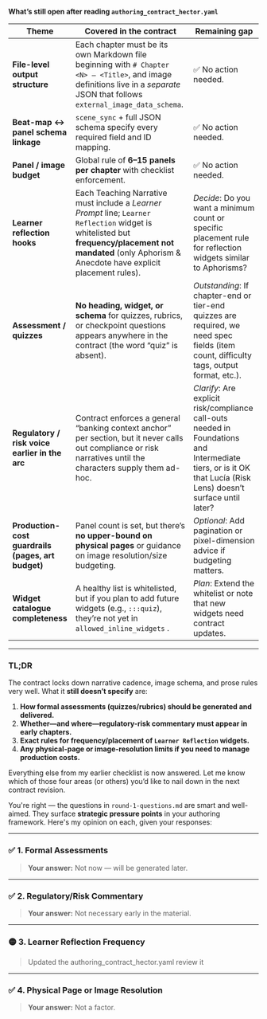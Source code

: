 **What’s still open after reading `authoring_contract_hector.yaml`**

| Theme                                              | Covered in the contract                                                                                                                                                                                     | Remaining gap                                                                                                                                                   |
| -------------------------------------------------- | ----------------------------------------------------------------------------------------------------------------------------------------------------------------------------------------------------------- | --------------------------------------------------------------------------------------------------------------------------------------------------------------- |
| **File-level output structure**                    | Each chapter must be its own Markdown file beginning with `# Chapter <N> – <Title>`, and image definitions live in a *separate* JSON that follows `external_image_data_schema`.                             | ✅ No action needed.                                                                                                                                             |
| **Beat-map ↔ panel schema linkage**                | `scene_sync` + full JSON schema specify every required field and ID mapping.                                                                                                                                | ✅ No action needed.                                                                                                                                             |
| **Panel / image budget**                           | Global rule of **6–15 panels per chapter** with checklist enforcement.                                                                                                                                      | ✅ No action needed.                                                                                                                                             |
| **Learner reflection hooks**                       | Each Teaching Narrative must include a *Learner Prompt* line; `Learner Reflection` widget is whitelisted but **frequency/placement not mandated** (only Aphorism & Anecdote have explicit placement rules). | *Decide*: Do you want a minimum count or specific placement rule for reflection widgets similar to Aphorisms?                                                   |
| **Assessment / quizzes**                           | **No heading, widget, or schema** for quizzes, rubrics, or checkpoint questions appears anywhere in the contract (the word “quiz” is absent).                                                               | *Outstanding*: If chapter-end or tier-end quizzes are required, we need spec fields (item count, difficulty tags, output format, etc.).                         |
| **Regulatory / risk voice earlier in the arc**     | Contract enforces a general “banking context anchor” per section, but it never calls out compliance or risk narratives until the characters supply them ad-hoc.                                             | *Clarify*: Are explicit risk/compliance call-outs needed in Foundations and Intermediate tiers, or is it OK that Lucía (Risk Lens) doesn’t surface until later? |
| **Production-cost guardrails (pages, art budget)** | Panel count is set, but there’s **no upper-bound on physical pages** or guidance on image resolution/size budgeting.                                                                                        | *Optional*: Add pagination or pixel-dimension advice if budgeting matters.                                                                                      |
| **Widget catalogue completeness**                  | A healthy list is whitelisted, but if you plan to add future widgets (e.g., `:::quiz`), they’re not yet in `allowed_inline_widgets` .                                                                       | *Plan*: Extend the whitelist or note that new widgets need contract updates.                                                                                    |

---

### TL;DR

The contract locks down narrative cadence, image schema, and prose rules very well. What it **still doesn’t specify** are:

1. **How formal assessments (quizzes/rubrics) should be generated and delivered.**  
2. **Whether—and where—regulatory-risk commentary must appear in early chapters.**  
3. **Exact rules for frequency/placement of `Learner Reflection` widgets.**  
4. **Any physical-page or image-resolution limits if you need to manage production costs.**

Everything else from my earlier checklist is now answered. Let me know which of those four areas (or others) you’d like to nail down in the next contract revision.




You're right — the questions in `round-1-questions.md` are smart and well-aimed. They surface **strategic pressure points** in your authoring framework. Here's my opinion on each, given your responses:

---

### ✅ 1. **Formal Assessments**
> **Your answer:** Not now — will be generated later.

---

### ✅ 2. **Regulatory/Risk Commentary**
> **Your answer:** Not necessary early in the material.


---

### 🟡 3. **Learner Reflection Frequency**
> Updated the authoring_contract_hector.yaml  review it
---

### ✅ 4. **Physical Page or Image Resolution**
> **Your answer:** Not a factor.

